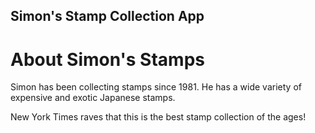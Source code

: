 Simon's Stamp Collection App
---

# About Simon's Stamps

Simon has been collecting stamps since 1981. He has a wide variety of expensive and exotic Japanese stamps.

New York Times raves that this is the best stamp collection of the ages!

